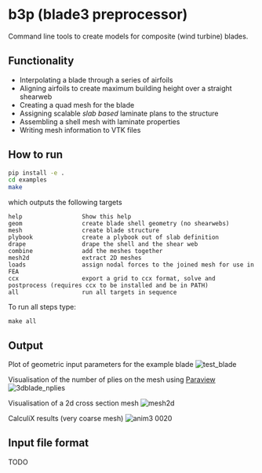 # b3p (blade3 preprocessor)
Command line tools to create models for composite (wind turbine) blades. 

## Functionality
- Interpolating a blade through a series of airfoils
- Aligning airfoils to create maximum building height over a straight shearweb
- Creating a quad mesh for the blade
- Assigning scalable *slab based* laminate plans to the structure
- Assembling a shell mesh with laminate properties
- Writing mesh information to VTK files

## How to run
```sh
pip install -e . 
cd examples
make
```
which outputs the following targets
```
help                 Show this help
geom                 create blade shell geometry (no shearwebs)
mesh                 create blade structure 
plybook              create a plybook out of slab definition
drape                drape the shell and the shear web
combine              add the meshes together 
mesh2d               extract 2D meshes 
loads                assign nodal forces to the joined mesh for use in FEA
ccx                  export a grid to ccx format, solve and postprocess (requires ccx to be installed and be in PATH)
all                  run all targets in sequence
```
To run all steps type:
```
make all
``` 
## Output
Plot of geometric input parameters for the example blade
![test_blade](https://user-images.githubusercontent.com/8971152/148471383-7f652a84-447a-4db0-81e2-2e27b1785745.png)

Visualisation of the number of plies on the mesh using [Paraview](https://paraview.org)
![3dblade_nplies](https://user-images.githubusercontent.com/8971152/148471469-61fb3efb-1789-4667-97b4-11b9e36d2e73.png)

Visualisation of a 2d cross section mesh 
![mesh2d](https://user-images.githubusercontent.com/8971152/148645980-51c36e1a-89e1-469d-aeea-49bf5adf4070.png)

CalculiX results (very coarse mesh)
![anim3 0020](https://user-images.githubusercontent.com/8971152/150238270-3e057722-efca-4d07-bc28-27b786c456bd.png)


## Input file format
TODO


